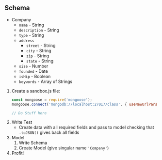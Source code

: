 ## Schema

* Company
    * `name` - String
    * `description` - String
    * `type` - String
    * `address`
        * `street` - String
        * `city` - String
        * `zip` - String
        * `state` - String
    * `size` - Number
    * `founded` - Date
    * `isHip` - Boolean
    * `keywords` - Array of Strings

1. Create a sandbox.js file:
    ```js
    const mongoose = require('mongoose');
    mongoose.connect('mongodb://localhost:27017/class', { useNewUrlParser: true })

    // Do Stuff here
    ```
1. Write Test
    * Create data with all required fields and pass to model
    checking that `.toJSON()` gives back all fields
1. Model
    1. Write Schema
    1. Create Model (give singular name `'Company'`)
1. Profit!
